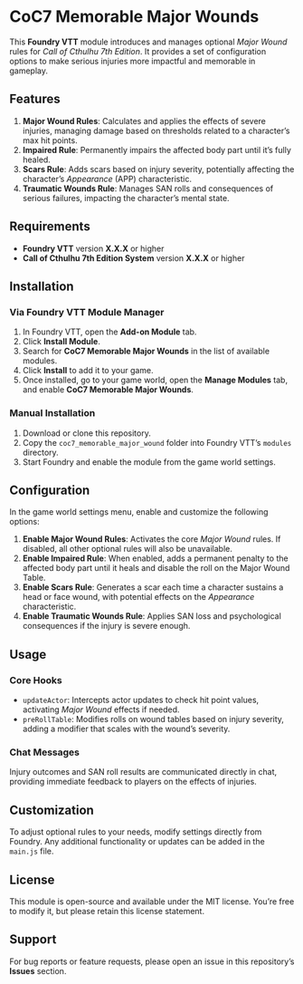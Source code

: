 # CoC7 Memorable Major Wounds

This **Foundry VTT** module introduces and manages optional *Major Wound* rules for *Call of Cthulhu 7th Edition*. It provides a set of configuration options to make serious injuries more impactful and memorable in gameplay. 

## Features

1. **Major Wound Rules**: Calculates and applies the effects of severe injuries, managing damage based on thresholds related to a character’s max hit points.
2. **Impaired Rule**: Permanently impairs the affected body part until it’s fully healed.
3. **Scars Rule**: Adds scars based on injury severity, potentially affecting the character’s *Appearance* (APP) characteristic.
4. **Traumatic Wounds Rule**: Manages SAN rolls and consequences of serious failures, impacting the character’s mental state.

## Requirements

- **Foundry VTT** version **X.X.X** or higher
- **Call of Cthulhu 7th Edition System** version **X.X.X** or higher

## Installation

### Via Foundry VTT Module Manager

1. In Foundry VTT, open the **Add-on Module** tab.
2. Click **Install Module**.
3. Search for **CoC7 Memorable Major Wounds** in the list of available modules.
4. Click **Install** to add it to your game.
5. Once installed, go to your game world, open the **Manage Modules** tab, and enable **CoC7 Memorable Major Wounds**.

### Manual Installation

1. Download or clone this repository.
2. Copy the `coc7_memorable_major_wound` folder into Foundry VTT’s `modules` directory.
3. Start Foundry and enable the module from the game world settings.

## Configuration

In the game world settings menu, enable and customize the following options:

1. **Enable Major Wound Rules**: Activates the core *Major Wound* rules. If disabled, all other optional rules will also be unavailable.
2. **Enable Impaired Rule**: When enabled, adds a permanent penalty to the affected body part until it heals and disable the roll on the Major Wound Table.
3. **Enable Scars Rule**: Generates a scar each time a character sustains a head or face wound, with potential effects on the *Appearance* characteristic.
4. **Enable Traumatic Wounds Rule**: Applies SAN loss and psychological consequences if the injury is severe enough.

## Usage

### Core Hooks

- `updateActor`: Intercepts actor updates to check hit point values, activating *Major Wound* effects if needed.
- `preRollTable`: Modifies rolls on wound tables based on injury severity, adding a modifier that scales with the wound’s severity.

### Chat Messages

Injury outcomes and SAN roll results are communicated directly in chat, providing immediate feedback to players on the effects of injuries.

## Customization

To adjust optional rules to your needs, modify settings directly from Foundry. Any additional functionality or updates can be added in the `main.js` file.

## License

This module is open-source and available under the MIT license. You’re free to modify it, but please retain this license statement.

## Support

For bug reports or feature requests, please open an issue in this repository’s **Issues** section.

